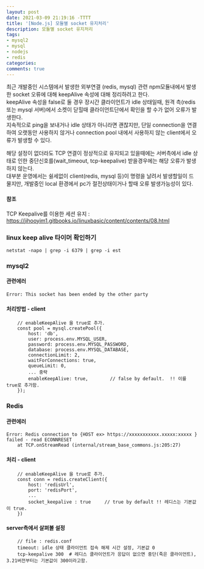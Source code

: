 ```yaml
---
layout: post
date: 2021-03-09 21:19:16 -TTTT
title: '[Node.js] 모듈별 socket 유지처리'
description: 모듈별 socket 유지처리
tags:
- mysql2
- mysql
- nodejs
- redis
categories:
comments: true
---
```

최근 개발중인 시스템에서 발생한 외부연결 (redis, mysql) 관련 npm모듈내에서 발생한 socket 오류에 대해 keepAlive 속성에 대해 정리하려고 한다.  
keepAlive 속성을 false로 둘 경우 장시간 클라이언트가 idle 상태일때, 원격 측(redis 또는 mysql 서버)에서 소켓이 닫힐때 클라이언트단에서 확인을 할 수가 없어 오류가 발생한다.  
지속적으로 ping을 보내거나 idle 상태가 아니라면 괜찮지만, 단일 connection을 연결하여 오랫동안 사용하지 않거나 connection pool 내에서 사용하지 않는 client에서 오류가 발생할 수 있다.  

해당 설정이 없더라도 TCP 연결이 정상적으로 유지되고 있을때에는 서버측에서 idle 상태로 인한 중단신호를(wait_timeout, tcp-keepalive) 받을경우에는 해당 오류가 발생하지 않는다.  
대부분 운영에서는 쉴세없이 client(redis, mysql 등)이 명령을 날려서 발생할일이 드물지만, 개발중인 local 환경에서 pc가 절전상태이거나 할때 오류 발생가능성이 있다.

#### 참조 
TCP Keepalive를 이용한 세션 유지 : https://jihooyim1.gitbooks.io/linuxbasic/content/contents/08.html

### linux keep alive 타이머 확인하기
```
netstat -napo | grep -i 6379 | grep -i est
```

### mysql2 

#### 관련에러
```
Error: This socket has been ended by the other party
```

#### 처리방법 - client
```
    // enableKeepAlive 을 true로 추가.
    const pool = mysql.createPool({
        host: 'db',
        user: process.env.MYSQL_USER,
        password: process.env.MYSQL_PASSWORD,
        database: process.env.MYSQL_DATABASE,
        connectionLimit: 2,
        waitForConnections: true,
        queueLimit: 0,
        ... 중략
        enableKeepAlive: true,        // false by default.  !! 이를 true로 추가함.
    });
```


### Redis  

#### 관련에러
```
Error: Redis connection to {HOST ex> https://xxxxxxxxxxx.xxxxx:xxxxx } failed - read ECONNRESET
    at TCP.onStreamRead (internal/stream_base_commons.js:205:27)
```
#### 처리 - client 
```
    // enableKeepAlive 을 true로 추가.
    const conn = redis.createClient({
        host: 'redisUrl',
        port: 'redisPort',
        ...
        socket_keepalive : true     // true by default !! 레디스는 기본값이 true. 
    })
```

#### server측에서 살펴볼 설정
```
    // file : redis.conf
    timeout: idle 상태 클라이언트 접속 해제 시간 설정, 기본값 0
    tcp-keepalive 300  # 레디스 클라이언트가 응답이 없으면 중단(죽은 클라이언트), 3.21버전부터는 기본값이 300이라고함.
```
